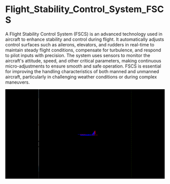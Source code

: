 # Flight_Stability_Control_System_FSCS

A Flight Stability Control System (FSCS) is an advanced technology used in aircraft to enhance stability and control during flight. It automatically adjusts control surfaces such as ailerons, elevators, and rudders in real-time to maintain steady flight conditions, compensate for turbulence, and respond to pilot inputs with precision. The system uses sensors to monitor the aircraft's attitude, speed, and other critical parameters, making continuous micro-adjustments to ensure smooth and safe operation. FSCS is essential for improving the handling characteristics of both manned and unmanned aircraft, particularly in challenging weather conditions or during complex maneuvers.

![FSCS Animation](https://github.com/Tanishq26904/Flight_Stability_Control_System_FSCS/blob/main/output.gif)
